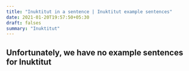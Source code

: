 ```yaml
---
title: "Inuktitut in a sentence | Inuktitut example sentences"
date: 2021-01-20T19:57:50+05:30
draft: falses
summary: "Inuktitut"
---
```

## Unfortunately, we have no example sentences for Inuktitut                 
